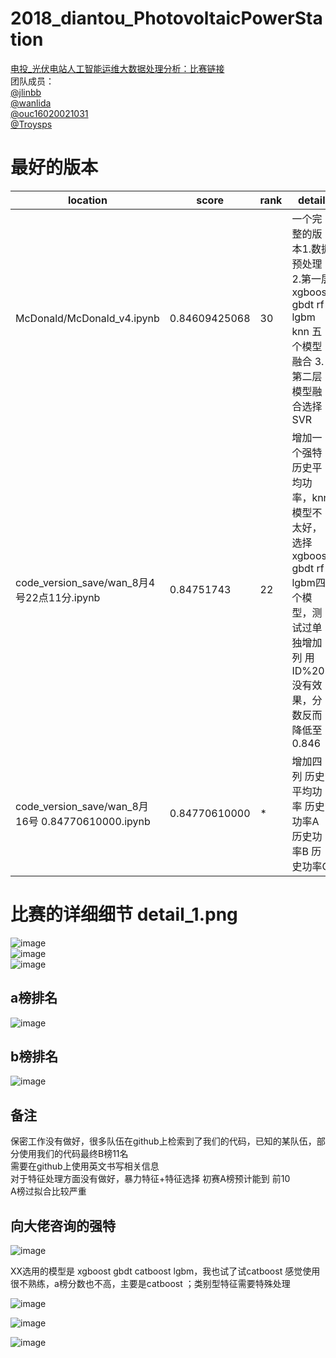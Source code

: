 # 2018_diantou_PhotovoltaicPowerStation
[电投_光伏电站人工智能运维大数据处理分析：比赛链接](https://www.datafountain.cn/competitions/303/details)  
团队成员：  
[@jlinbb](https://github.com/jlinbb)  
[@wanlida](https://github.com/wanlida)  
[@ouc16020021031](https://github.com/ouc16020021031)  
[@Troysps](https://github.com/Troysps)  

# 最好的版本    
|                 location                        | score           | rank | detail                       |
| ----------------------------------------------- | --------------- | --- | ---------------------          |
|    McDonald/McDonald_v4.ipynb                   |  0.84609425068  | 30  |一个完整的版本1.数据预处理 2.第一层xgboost gbdt rf lgbm knn 五个模型融合  3.第二层模型融合选择SVR|
| code_version_save/wan_8月4号22点11分.ipynb       |  0.84751743     | 22  | 增加一个强特 历史平均功率，knn模型不太好，选择xgboost gbdt rf lgbm四个模型，测试过单独增加列 用ID%205 没有效果，分数反而降低至0.846
| code_version_save/wan_8月16号  0.84770610000.ipynb | 0.84770610000 | * | 增加四列 历史平均功率 历史功率A 历史功率B 历史功率C


# 比赛的详细细节 detail_1.png
![image](https://github.com/wanlida/2018_diantou_PhotovoltaicPowerStation/raw/master/pictures/competition.png)      
![image](https://github.com/wanlida/2018_diantou_PhotovoltaicPowerStation/raw/master/pictures/detail_1.png)   
![image](https://github.com/wanlida/2018_diantou_PhotovoltaicPowerStation/raw/master/pictures/detail_2.png)     
## a榜排名  
![image](https://github.com/wanlida/2018_diantou_PhotovoltaicPowerStation/raw/master/pictures/rank.png)
## b榜排名
![image](https://github.com/wanlida/2018_diantou_PhotovoltaicPowerStation/raw/master/pictures/end_rank.png)
## 备注
保密工作没有做好，很多队伍在github上检索到了我们的代码，已知的某队伍，部分使用我们的代码最终B榜11名  
需要在github上使用英文书写相关信息  
对于特征处理方面没有做好，暴力特征+特征选择 初赛A榜预计能到 前10  
A榜过拟合比较严重
## 向大佬咨询的强特

![image](https://github.com/wanlida/2018_diantou_PhotovoltaicPowerStation/raw/master/pictures/cat.png)  

XX选用的模型是 xgboost gbdt catboost lgbm，我也试了试catboost 感觉使用很不熟练，a榜分数也不高，主要是catboost ；类别型特征需要特殊处理  

![image](https://github.com/wanlida/2018_diantou_PhotovoltaicPowerStation/raw/master/pictures/catboost.png)

![image](https://github.com/wanlida/2018_diantou_PhotovoltaicPowerStation/raw/master/pictures/xgboost.png)

![image](https://github.com/wanlida/2018_diantou_PhotovoltaicPowerStation/raw/master/pictures/强特.png)
